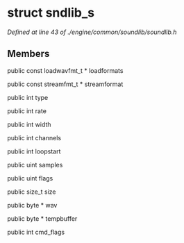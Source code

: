 # struct sndlib_s

*Defined at line 43 of ./engine/common/soundlib/soundlib.h*

## Members

public const loadwavfmt_t * loadformats

public const streamfmt_t * streamformat

public int type

public int rate

public int width

public int channels

public int loopstart

public uint samples

public uint flags

public size_t size

public byte * wav

public byte * tempbuffer

public int cmd_flags



